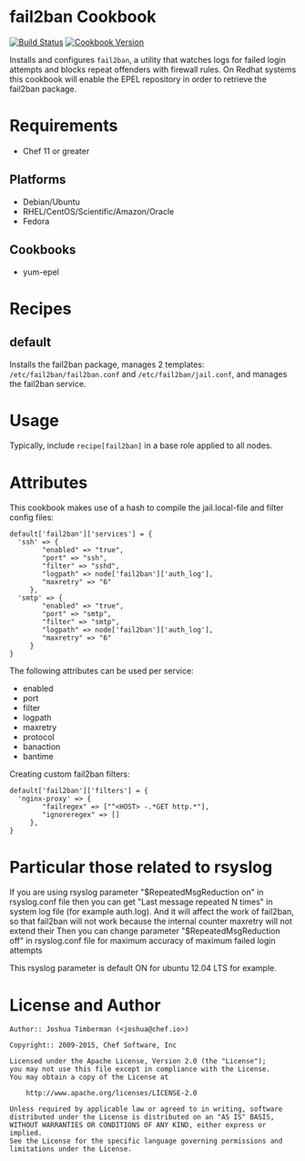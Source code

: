 fail2ban Cookbook
=================

[![Build Status](https://travis-ci.org/chef-cookbooks/fail2ban.svg?branch=master)](https://travis-ci.org/chef-cookbooks/fail2ban)
[![Cookbook Version](https://img.shields.io/cookbook/v/fail2ban.svg)](https://supermarket.chef.io/cookbooks/fail2ban)

Installs and configures `fail2ban`, a utility that watches logs for failed login attempts
and blocks repeat offenders with firewall rules.  On Redhat systems this cookbook will
enable the EPEL repository in order to retrieve the fail2ban package.

Requirements
============

* Chef 11 or greater

Platforms
---------

* Debian/Ubuntu
* RHEL/CentOS/Scientific/Amazon/Oracle
* Fedora

Cookbooks
---------

* yum-epel

Recipes
=======

default
-------

Installs the fail2ban package, manages 2 templates: `/etc/fail2ban/fail2ban.conf`
and `/etc/fail2ban/jail.conf`, and manages the fail2ban service.

Usage
=====

Typically, include `recipe[fail2ban]` in a base role applied to all nodes.

Attributes
=====

This cookbook makes use of a hash to compile the jail.local-file and filter config files:

```
default['fail2ban']['services'] = {
  'ssh' => {
        "enabled" => "true",
        "port" => "ssh",
        "filter" => "sshd",
        "logpath" => node['fail2ban']['auth_log'],
        "maxretry" => "6"
     },
  'smtp' => {
        "enabled" => "true",
        "port" => "smtp",
        "filter" => "smtp",
        "logpath" => node['fail2ban']['auth_log'],
        "maxretry" => "6"
     }
}
```

The following attributes can be used per service:


* enabled
* port
* filter
* logpath
* maxretry
* protocol
* banaction
* bantime

Creating custom fail2ban filters:

```
default['fail2ban']['filters'] = {
  'nginx-proxy' => {
        "failregex" => ["^<HOST> -.*GET http.*"],
        "ignoreregex" => []
     },
}
```



Particular those related to rsyslog
=====

If you are using rsyslog parameter "$RepeatedMsgReduction on" in rsyslog.conf file
then you can get "Last message repeated N times" in system log file (for example auth.log).
And it will affect the work of fail2ban, so that fail2ban will not work because the internal counter maxretry will not extend their
Then you can change parameter "$RepeatedMsgReduction off" in rsyslog.conf file for maximum accuracy of maximum failed login attempts

This rsyslog parameter is default ON for ubuntu 12.04 LTS for example.

License and Author
==================
```
Author:: Joshua Timberman (<joshua@chef.io>)

Copyright:: 2009-2015, Chef Software, Inc

Licensed under the Apache License, Version 2.0 (the "License");
you may not use this file except in compliance with the License.
You may obtain a copy of the License at

    http://www.apache.org/licenses/LICENSE-2.0

Unless required by applicable law or agreed to in writing, software
distributed under the License is distributed on an "AS IS" BASIS,
WITHOUT WARRANTIES OR CONDITIONS OF ANY KIND, either express or implied.
See the License for the specific language governing permissions and
limitations under the License.
```
